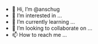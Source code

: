 - 👋 Hi, I’m @anschug
- 👀 I’m interested in ...
- 🌱 I’m currently learning ...
- 💞️ I’m looking to collaborate on ...
- 📫 How to reach me ...

<!---
anschug/anschug is a ✨ special ✨ repository because its `README.md` (this file) appears on your GitHub profile.
You can click the Preview link to take a look at your changes.
--->
